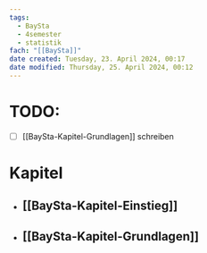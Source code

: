 ```yaml
---
tags:
  - BaySta
  - 4semester
  - statistik
fach: "[[BaySta]]"
date created: Tuesday, 23. April 2024, 00:17
date modified: Thursday, 25. April 2024, 00:12
---
```


# TODO:
- [ ] [[BaySta-Kapitel-Grundlagen]] schreiben 

# Kapitel

- ## [[BaySta-Kapitel-Einstieg]]
- ## [[BaySta-Kapitel-Grundlagen]]
